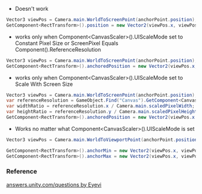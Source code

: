 - Doesn't work
```csharp
Vector3 viewPos = Camera.main.WorldToScreenPoint(anchorPoint.position);
GetComponent<RectTransform>().position = new Vector2(viewPos.x, viewPos.y);
```

- works only when Component\<CanvasScaler\>().UIScaleMode set to Constant Pixel Size or ScreenPixel Equals Component<CanvasScaler>().ReferenceResolution
```csharp
Vector3 viewPos = Camera.main.WorldToScreenPoint(anchorPoint.position);
GetComponent<RectTransform>().anchoredPosition = new Vector2(viewPos.x, viewPos.y);
```

- works only when Component\<CanvasScaler\>().UIScaleMode set to Scale With Screen Size
```csharp
Vector3 viewPos = Camera.main.WorldToScreenPoint(anchorPoint.position);
var referenceResolution = GameObject.Find("Canvas").GetComponent<CanvasScaler>().referenceResolution;
var widthRatio = referenceResolution.x / Camera.main.scaledPixelWidth;
var heightRatio = referenceResolution.y / Camera.main.scaledPixelHeight;
GetComponent<RectTransform>().anchoredPosition = new Vector2(viewPos.x * widthRatio, viewPos.y * heightRatio);
```

- Works no matter what Component\<CanvasScaler\>().UIScaleMode is set
```csharp
Vector3 viewPos = Camera.main.WorldToViewportPoint(anchorPoint.position);

GetComponent<RectTransform>().anchorMin = new Vector2(viewPos.x, viewPos.y);
GetComponent<RectTransform>().anchorMax = new Vector2(viewPos.x, viewPos.y);
```

### Reference
[answers.unity.com/questions by Eyevi](https://answers.unity.com/questions/1188717/worldtoscreenpoint-is-giving-me-a-wrong-position.html)

